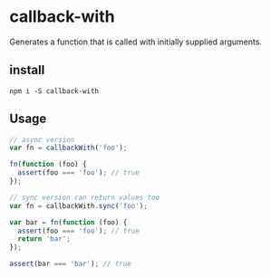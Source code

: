 callback-with
=============

Generates a function that is called with initially supplied arguments.

## install

`npm i -S callback-with`


## Usage

```js
// async version
var fn = callbackWith('foo');

fn(function (foo) {
  assert(foo === 'foo'); // true
});

// sync version can return values too
var fn = callbackWith.sync('foo');

var bar = fn(function (foo) {
  assert(foo === 'foo'); // true
  return 'bar';
});

assert(bar === 'bar'); // true
```
